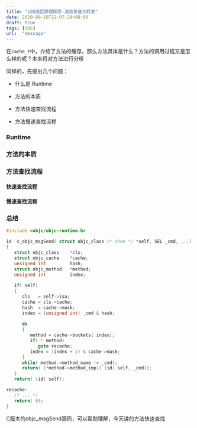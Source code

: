 ```yaml
---
title: "iOS底层原理探索-消息发送与转发"
date: 2020-09-18T22:07:29+08:00
draft: true
tags: [iOS]
url:  "message"
---
```


在`cache_t`中，介绍了方法的缓存，那么方法具体是什么？方法的调用过程又是怎么样的呢？本来将对方法进行分析

同样的，先提出几个问题：

- 什么是 Runtime

- 方法的本质
- 方法快速查找流程
- 方法慢速查找流程

### Runtime

### 方法的本质

### 方法查找流程

#### 快速查找流程

#### 慢速查找流程

### 总结







```c
#include <objc/objc-runtime.h>

id  c_objc_msgSend( struct objc_class /* ahem */ *self, SEL _cmd, ...)
{
   struct objc_class    *cls;
   struct objc_cache    *cache;
   unsigned int         hash;
   struct objc_method   *method;   
   unsigned int         index;
   
   if( self)
   {
      cls   = self->isa;
      cache = cls->cache;
      hash  = cache->mask;
      index = (unsigned int) _cmd & hash;
      
      do
      {
         method = cache->buckets[ index];
         if( ! method)
            goto recache;
         index = (index + 1) & cache->mask;
      }
      while( method->method_name != _cmd);
      return( (*method->method_imp)( (id) self, _cmd));
   }
   return( (id) self);

recache:
   /* ... */
   return( 0);
}
```




C版本的objc_msgSend源码，可以帮助理解，今天讲的方法快速查找